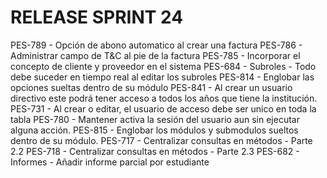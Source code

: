 # RELEASE SPRINT 24
PES-789 - Opción de abono automatico al crear una factura
PES-786 - Administrar campo de T&C al pie de la factura
PES-785 - Incorporar el concepto de cliente y proveedor en el sistema
PES-684 - Subroles - Todo debe suceder en tiempo real al editar los subroles
PES-814 - Englobar las opciones sueltas dentro de su módulo
PES-841 - Al crear un usuario directivo este podrá tener acceso a todos los años que tiene la institución.
PES-731 - Al crear o editar, el usuario de acceso debe ser unico en toda la tabla
PES-780 - Mantener activa la sesión del usuario aun sin ejecutar alguna acción.
PES-815 - Englobar los módulos y submodulos sueltos dentro de su módulo.
PES-717 - Centralizar consultas en métodos - Parte 2.2
PES-718 - Centralizar consultas en métodos - Parte 2.3
PES-682 - Informes - Añadir informe parcial por estudiante